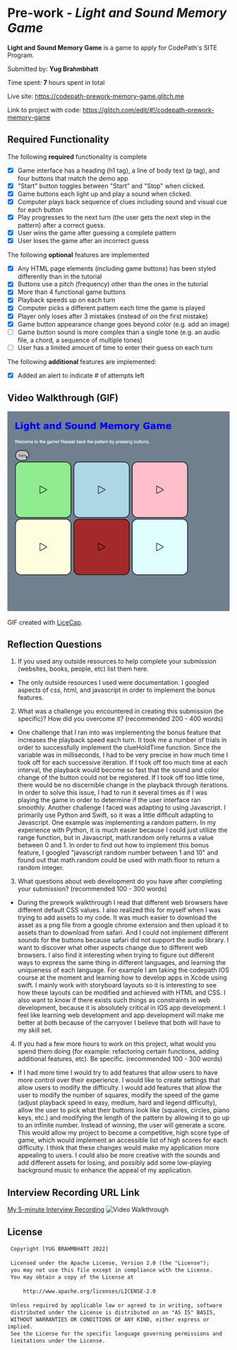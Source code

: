 # Pre-work - *Light and Sound Memory Game*

 **Light and Sound Memory Game** is a game to apply for CodePath's SITE Program. 

 Submitted by: **Yug Brahmbhatt**


 Time spent: **7** hours spent in total

 Live site: https://codepath-prework-memory-game.glitch.me
 
 Link to project with code: https://glitch.com/edit/#!/codepath-prework-memory-game


 ## Required Functionality
 

 The following **required** functionality is complete
 * [X] Game interface has a heading (h1 tag), a line of body text (p tag), and four buttons that match the demo app
 * [X] "Start" button toggles between "Start" and "Stop" when clicked. 
 * [X] Game buttons each light up and play a sound when clicked. 
 * [X] Computer plays back sequence of clues including sound and visual cue for each button
 * [X] Play progresses to the next turn (the user gets the next step in the pattern) after a correct guess. 
 * [X] User wins the game after guessing a complete pattern
 * [X] User loses the game after an incorrect guess

 The following **optional** features are implemented
 * [X] Any HTML page elements (including game buttons) has been styled differently than in the tutorial
 * [X] Buttons use a pitch (frequency) other than the ones in the tutorial
 * [X] More than 4 functional game buttons
 * [X] Playback speeds up on each turn
 * [X] Computer picks a different pattern each time the game is played
 * [X] Player only loses after 3 mistakes (instead of on the first mistake)
 * [X] Game button appearance change goes beyond color (e.g. add an image)
 * [ ] Game button sound is more complex than a single tone (e.g. an audio file, a chord, a sequence of multiple tones)
 * [ ] User has a limited amount of time to enter their guess on each turn

 The following **additional** features are implemented:

 - [X] Added an alert to indicate # of attempts left

 ## Video Walkthrough (GIF)

<img src='https://github.com/Ybrahm22/Light-and-Sound-Memory-Game/blob/main/Prework%20walkthrough.gif' title='Video Walkthrough' width='' alt='Video Walkthrough' />

GIF created with [LiceCap](http://www.cockos.com/licecap/).

 ## Reflection Questions
 1. If you used any outside resources to help complete your submission (websites, books, people, etc) list them here. 
 - The only outside resources I used were documentation. I googled aspects of css, html, and javascript in order to implement the bonus features. 

 2. What was a challenge you encountered in creating this submission (be specific)? How did you overcome it? (recommended 200 - 400 words) 
 - One challenge that I ran into was implementing the bonus feature that increases the playback speed each turn. It took me a number of trials in order to successfully implement the clueHoldTime function. Since the variable was in milliseconds, I had to be very precise in how much time I took off for each successive iteration. If I took off too much time at each interval, the playback would become so fast that the sound and color change of the button could not be registered. If I took off too little time, there would be no discernible change in the playback through iterations. In order to solve this issue, I had to run it several times as if I was playing the game in order to determine if the user interface ran smoothly. Another challenge I faced was adapting to using Javascript. I primarily use Python and Swift, so it was a little difficult adapting to Javascript. One example was implementing a random pattern. In my experience with Python, it is much easier because I could just utilize the range function, but in Javascript, math.random only returns a value between 0 and 1. In order to find out how to implement this bonus feature, I googled "javascript random number between 1 and 10" and found out that math.random could be used with math.floor to return a random integer.

 3. What questions about web development do you have after completing your submission? (recommended 100 - 300 words) 
 - During the prework walkthrough I read that different web browsers have different default CSS values. I also realized this for myself when I was trying to add assets to my code. It was much easier to download the asset as a png file from a google chrome extension and then upload it to assets than to download from safari. And I could not implement different sounds for the buttons because safari did not support the audio library. I want to discover what other aspects change due to different web browsers. I also find it interesting when trying to figure out different ways to express the same thing in different languages, and learning the uniqueness of each language. For example I am taking the codepath IOS course at the moment and learning how to develop apps in Xcode using swift. I mainly work with storyboard layouts so it is interesting to see how these layouts can be modified and achieved with HTML and CSS. I also want to know if there exists such things as constraints in web development, because it is absolutely critical in IOS app development. I feel like learning web development and app development will make me better at both because of the carryover I believe that both will have to my skill set. 

 4. If you had a few more hours to work on this project, what would you spend them doing (for example: refactoring certain functions, adding additional features, etc). Be specific. (recommended 100 - 300 words) 
 - If I had more time I would try to add features that allow users to have more control over their experience. I would like to create settings that allow users to modify the difficulty. I would add features that allow the user to modify the number of squares, modify the speed of the game (adjust playback speed in easy, medium, hard and legend difficulty), allow the user to pick what their buttons look like (squares, circles, piano keys, etc.) and modifying the length of the pattern by allowing it to go up to an infinite number. Instead of winning, the user will generate a score. This would allow my project to become a competitive, high score type of game, which would implement an accessible list of high scores for each difficulty. I think that these changes would make my application more appealing to users. I could also be more creative with the sounds and add different assets for losing, and possibly add some low-playing background music to enhance the appeal of my application.



 ## Interview Recording URL Link

 [My 5-minute Interview Recording](https://www.loom.com/share/dc2ce8412909412db1e74ae2f950f204)
 <img src='https://www.loom.com/share/dc2ce8412909412db1e74ae2f950f204' title='Video Walkthrough' width='' alt='Video Walkthrough' />


 ## License

     Copyright [YUG BRAHMBHATT 2022]

     Licensed under the Apache License, Version 2.0 (the "License");
     you may not use this file except in compliance with the License.
     You may obtain a copy of the License at

         http://www.apache.org/licenses/LICENSE-2.0

     Unless required by applicable law or agreed to in writing, software
     distributed under the License is distributed on an "AS IS" BASIS,
     WITHOUT WARRANTIES OR CONDITIONS OF ANY KIND, either express or implied.
     See the License for the specific language governing permissions and
     limitations under the License.
